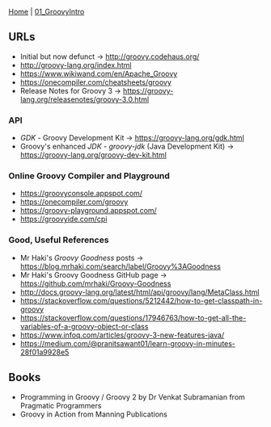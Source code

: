 [Home](../) | [01_GroovyIntro](../01_GroovyIntro)

## URLs

* Initial but now defunct -> http://groovy.codehaus.org/
* http://groovy-lang.org/index.html
* https://www.wikiwand.com/en/Apache_Groovy
* https://onecompiler.com/cheatsheets/groovy
* Release Notes for Groovy 3 -> https://groovy-lang.org/releasenotes/groovy-3.0.html

### API

* *GDK* - Groovy Development Kit -> https://groovy-lang.org/gdk.html
* Groovy's enhanced *JDK* - *groovy-jdk* (Java Development Kit) -> https://groovy-lang.org/groovy-dev-kit.html

### Online Groovy Compiler and Playground

* https://groovyconsole.appspot.com/
* https://onecompiler.com/groovy
* https://groovy-playground.appspot.com/
* https://groovyide.com/cpi

### Good, Useful References

* Mr Haki's *Groovy Goodness* posts -> https://blog.mrhaki.com/search/label/Groovy%3AGoodness
* Mr Haki's Groovy Goodness GitHub page -> https://github.com/mrhaki/Groovy-Goodness
* http://docs.groovy-lang.org/latest/html/api/groovy/lang/MetaClass.html
* https://stackoverflow.com/questions/5212442/how-to-get-classpath-in-groovy
* https://stackoverflow.com/questions/17946763/how-to-get-all-the-variables-of-a-groovy-object-or-class
* https://www.infoq.com/articles/groovy-3-new-features-java/
* https://medium.com/@pranitsawant01/learn-groovy-in-minutes-28f01a9928e5

## Books

* Programming in Groovy / Groovy 2 by Dr Venkat Subramanian from Pragmatic Programmers
* Groovy in Action from Manning Publications
